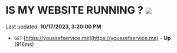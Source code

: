 # IS MY WEBSITE RUNNING ? [![](https://img.shields.io/static/v1?label=Sponsor&message=%E2%9D%A4&logo=GitHub&color=%23fe8e86)](https://github.com/sponsors/<username>)

Last updated: **10/17/2023, 3:20:00 PM**

- `GET` [https://youssefservice.me](https://youssefservice.me) - **Up** (916ms)
